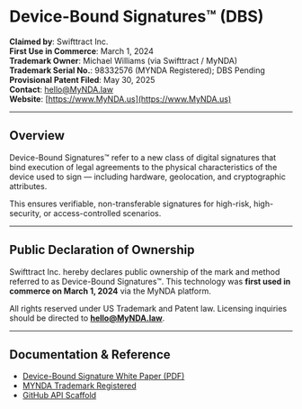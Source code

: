 
# Device-Bound Signatures™ (DBS)

**Claimed by**: Swifttract Inc.  
**First Use in Commerce**: March 1, 2024  
**Trademark Owner**: Michael Williams (via Swifttract / MyNDA)  
**Trademark Serial No.**: 98332576 (MYNDA Registered); DBS Pending  
**Provisional Patent Filed**: May 30, 2025  
**Contact**: hello@MyNDA.law  
**Website**: [https://www.MyNDA.us](https://www.MyNDA.us)

---

## Overview

Device-Bound Signatures™ refer to a new class of digital signatures that bind execution of legal agreements to the physical characteristics of the device used to sign — including hardware, geolocation, and cryptographic attributes.

This ensures verifiable, non-transferable signatures for high-risk, high-security, or access-controlled scenarios.

---

## Public Declaration of Ownership

Swifttract Inc. hereby declares public ownership of the mark and method referred to as Device-Bound Signatures™. This technology was **first used in commerce on March 1, 2024** via the MyNDA platform.

All rights reserved under US Trademark and Patent law. Licensing inquiries should be directed to **hello@MyNDA.law**.

---

## Documentation & Reference

- [Device-Bound Signature White Paper (PDF)](https://www.MyNDA.us/device-bound-whitepaper.pdf)
- [MYNDA Trademark Registered](https://tsdr.uspto.gov/#caseNumber=98332576&caseType=SERIAL_NO&searchType=statusSearch)
- [GitHub API Scaffold](https://github.com/yourusername/devicebound-signatures)
